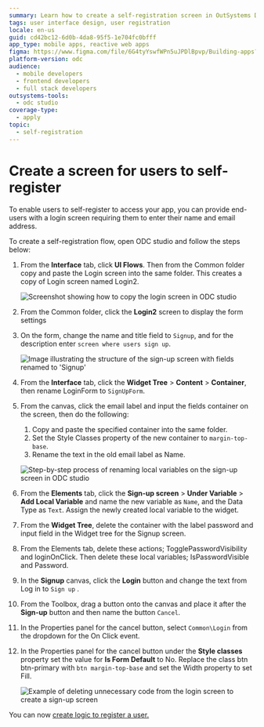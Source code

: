 ```yaml
---
summary: Learn how to create a self-registration screen in OutSystems Developer Cloud (ODC) by modifying a login screen to allow user sign-ups.
tags: user interface design, user registration
locale: en-us
guid: cd42bc12-6d0b-4da8-95f5-1e704fc0bfff
app_type: mobile apps, reactive web apps
figma: https://www.figma.com/file/6G4tyYswfWPn5uJPDlBpvp/Building-apps?type=design&node-id=3208%3A22064&t=ZwHw8hXeFhwYsO5V-1
platform-version: odc
audience:
  - mobile developers
  - frontend developers
  - full stack developers
outsystems-tools:
  - odc studio
coverage-type:
  - apply
topic:
  - self-registration
---
```


# Create a screen for users to self-register

To enable users to self-register to access your app, you can provide end-users with a login screen requiring them to enter their name and email address.
  
To create a self-registration flow, open ODC studio and follow the steps below:

1. From the **Interface** tab, click **UI Flows**. Then from the Common folder copy and paste the Login screen into the same folder. This creates a copy of Login screen named Login2.

    ![Screenshot showing how to copy the login screen in ODC studio](images/copy-login-screen-odcs.png "Copy Login Screen")

1. From the Common folder, click the **Login2** screen to display the form settings

1. On the form, change the name and title field to `Signup`, and for the description enter `screen where users sign up`.

    ![Image illustrating the structure of the sign-up screen with fields renamed to 'Signup'](images/page-structure-odcs.png "Sign-up Screen Structure")

1. From the **Interface** tab, click the **Widget Tree** > **Content** > **Container**, then rename LoginForm to `SignUpForm`.

1. From the canvas, click the email label and input the fields container on the screen, then do the following:
    1. Copy and paste the specified container into the same folder.
    1. Set the Style Classes property of the new container to `margin-top-base`.
    1. Rename the text in the old email label as Name.

    ![Step-by-step process of renaming local variables on the sign-up screen in ODC studio](images/rename-local-variable-odcs.png "Rename Local Variables")

1. From the **Elements** tab, click the **Sign-up screen** > **Under Variable** > **Add Local Variable** and name the new variable as `Name`, and the Data Type as `Text`. Assign the newly created local variable to the widget.

1. From the **Widget Tree**, delete the container with the label password and input field in the Widget tree for the Signup screen.  

1. From the Elements tab, delete these actions; TogglePasswordVisibility and loginOnClick. Then delete these local variables; IsPasswordVisible and Password.

1. In the **Signup** canvas, click the **Login** button and change the text from Log in to `Sign up` .

1. From the Toolbox, drag a button onto the canvas and place it after the **Sign-up** button and then name the button `Cancel`.

1. In the Properties panel for the cancel button, select `Common\Login` from the dropdown for the On Click event.

1. In the Properties panel for the cancel button under the **Style classes** property set the value for **Is Form Default** to No. Replace the class btn btn-primary with `btn margin-top-base` and set the Width property to set Fill.

    ![Example of deleting unnecessary code from the login screen to create a sign-up screen](images/delete-useless-code-odcs.png "Delete Useless Code")

You can now [create logic to register a user.](logic.md)
